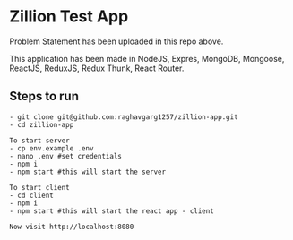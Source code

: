 # Zillion Test App
Problem Statement has been uploaded in this repo above.

This application has been made in NodeJS, Expres, MongoDB, Mongoose, ReactJS, ReduxJS, Redux Thunk, React Router.

## Steps to run
```
- git clone git@github.com:raghavgarg1257/zillion-app.git
- cd zillion-app

To start server
- cp env.example .env
- nano .env #set credentials
- npm i
- npm start #this will start the server

To start client
- cd client
- npm i
- npm start #this will start the react app - client

Now visit http://localhost:8080

```
